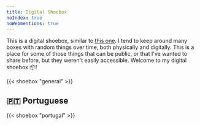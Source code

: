 ```yaml
---
title: Digital Shoebox
noIndex: true
noWebmentions: true
---
```


This is a digital shoebox, similar to [this one](https://gilest.org/shoebox.html). I tend to keep around many boxes with random things over time, both physically and digitally. This is a place for some of those things that can be public, or that I've wanted to share before, but they weren't easily accessible. Welcome to my digital shoebox 📦!

<!--more-->

{{< shoebox "general" >}}

## 🇵🇹 Portuguese

{{< shoebox "portugal" >}}

